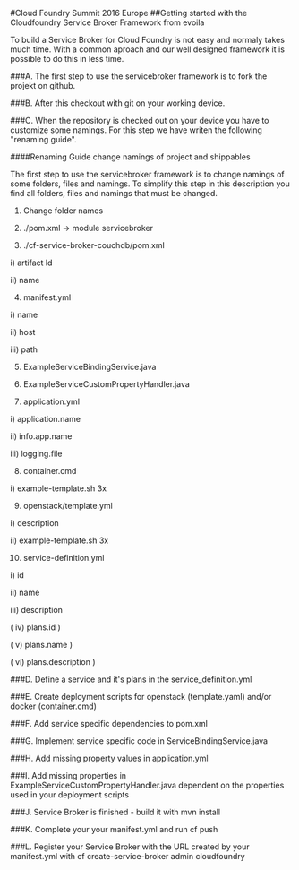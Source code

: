 #Cloud Foundry Summit 2016 Europe
##Getting started with the Cloudfoundry Service Broker Framework from evoila

To build a Service Broker for Cloud Foundry is not easy and normaly takes much time. With a common aproach and our well designed framework it is possible to do this in less time.

###A. The first step to use the servicebroker framework is to fork the projekt on github.

###B. After this checkout with git on your working device.

###C. When the repository is checked out on your device you have to customize some namings. For this step we have writen the following "renaming guide".

####Renaming Guide
change namings of project and shippables

The first step to use the servicebroker framework is to change namings of some folders, files and namings. To simplify this step in this description you find all folders, files and namings that must be changed.

1. Change folder names

2. ./pom.xml -> module servicebroker

3. ./cf-service-broker-couchdb/pom.xml

  i) artifact ld
  
  ii) name
  
4. manifest.yml

  i) name
  
  ii) host
  
  iii) path
  
5. ExampleServiceBindingService.java

6. ExampleServiceCustomPropertyHandler.java

7. application.yml

  i) application.name
  
  ii) info.app.name
  
  iii) logging.file
  
8. container.cmd

  i) example-template.sh 3x
  
9. openstack/template.yml

  i) description
  
  ii) example-template.sh 3x
  
10. service-definition.yml

  i) id
  
  ii) name
  
  iii) description
  
  ( iv) plans.id            )

  (  v) plans.name          )

  (  vi) plans.description  )
   
###D. Define a service and it's plans in the service_definition.yml

###E. Create deployment scripts for openstack (template.yaml) and/or docker (container.cmd)

###F. Add service specific dependencies to pom.xml

###G. Implement service specific code in <Example>ServiceBindingService.java

###H. Add missing property values in application.yml

###I. Add missing properties in ExampleServiceCustomPropertyHandler.java dependent on the properties used in your deployment scripts

###J. Service Broker is finished - build it with mvn install

###K. Complete your your manifest.yml and run cf push

###L. Register your Service Broker with the URL created by your manifest.yml with cf create-service-broker <ServiceBrokerName> admin cloudfoundry <URL>
